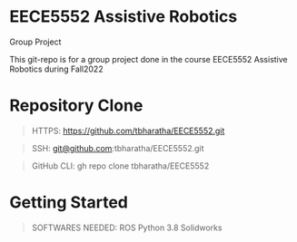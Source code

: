 
# EECE5552 Assistive Robotics

Group Project
</p>
This git-repo is for a group project done in the course EECE5552 Assistive Robotics during Fall2022

# Repository Clone

>HTTPS:
>https://github.com/tbharatha/EECE5552.git

>SSH:
>git@github.com:tbharatha/EECE5552.git

>GitHub CLI:
>gh repo clone tbharatha/EECE5552


# Getting Started 

>SOFTWARES NEEDED: 
>ROS
>Python 3.8
>Solidworks

